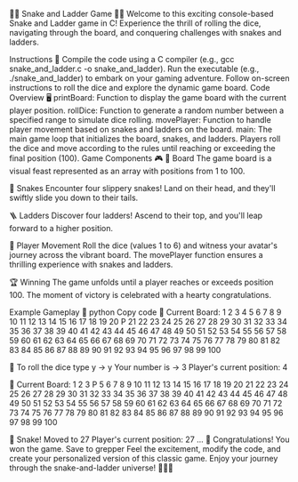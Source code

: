 🐍🎲 Snake and Ladder Game 🎲🐍
Welcome to this exciting console-based Snake and Ladder game in C! Experience the thrill of rolling the dice, navigating through the board, and conquering challenges with snakes and ladders.

Instructions 📜
Compile the code using a C compiler (e.g., gcc snake_and_ladder.c -o snake_and_ladder).
Run the executable (e.g., ./snake_and_ladder) to embark on your gaming adventure.
Follow on-screen instructions to roll the dice and explore the dynamic game board.
Code Overview 🖥️
printBoard: Function to display the game board with the current player position.
rollDice: Function to generate a random number between a specified range to simulate dice rolling.
movePlayer: Function to handle player movement based on snakes and ladders on the board.
main: The main game loop that initializes the board, snakes, and ladders. Players roll the dice and move according to the rules until reaching or exceeding the final position (100).
Game Components 🎮
🎨 Board
The game board is a visual feast represented as an array with positions from 1 to 100.

🐍 Snakes
Encounter four slippery snakes! Land on their head, and they'll swiftly slide you down to their tails.

🪜 Ladders
Discover four ladders! Ascend to their top, and you'll leap forward to a higher position.

🎲 Player Movement
Roll the dice (values 1 to 6) and witness your avatar's journey across the vibrant board. The movePlayer function ensures a thrilling experience with snakes and ladders.

🏆 Winning
The game unfolds until a player reaches or exceeds position 100. The moment of victory is celebrated with a hearty congratulations.

Example Gameplay 🚀
python
Copy code
🎲 Current Board:
 1  2  3  4  5  6  7  8  9 10 11 12 13 14 15 16 17 18 19 20
 P 21 22 23 24 25 26 27 28 29 30 31 32 33 34 35 36 37 38 39
40 41 42 43 44 45 46 47 48 49 50 51 52 53 54 55 56 57 58 59
60 61 62 63 64 65 66 67 68 69 70 71 72 73 74 75 76 77 78 79
80 81 82 83 84 85 86 87 88 89 90 91 92 93 94 95 96 97 98 99
100

🎲 To roll the dice type y → y
Your number is → 3
Player's current position: 4

🎲 Current Board:
 1  2  3  P  5  6  7  8  9 10 11 12 13 14 15 16 17 18 19 20
21 22 23 24 25 26 27 28 29 30 31 32 33 34 35 36 37 38 39 40
41 42 43 44 45 46 47 48 49 50 51 52 53 54 55 56 57 58 59 60
61 62 63 64 65 66 67 68 69 70 71 72 73 74 75 76 77 78 79 80
81 82 83 84 85 86 87 88 89 90 91 92 93 94 95 96 97 98 99 100

🐍 Snake! Moved to 27
Player's current position: 27
...
🎉 Congratulations! You won the game.
Save to grepper
Feel the excitement, modify the code, and create your personalized version of this classic game. Enjoy your journey through the snake-and-ladder universe! 🚀🎲🐍
